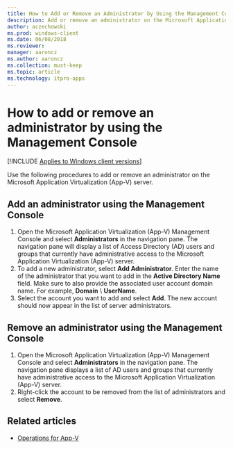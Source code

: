 ```yaml
---
title: How to Add or Remove an Administrator by Using the Management Console (Windows 10/11)
description: Add or remove an administrator on the Microsoft Application Virtualization (App-V) server by using the Management Console.
author: aczechowski
ms.prod: windows-client
ms.date: 06/08/2018
ms.reviewer: 
manager: aaroncz
ms.author: aaroncz
ms.collection: must-keep
ms.topic: article
ms.technology: itpro-apps
---
```

# How to add or remove an administrator by using the Management Console

[!INCLUDE [Applies to Windows client versions](../includes/applies-to-windows-client-versions.md)]

Use the following procedures to add or remove an administrator on the Microsoft Application Virtualization (App-V) server.

## Add an administrator using the Management Console

1. Open the Microsoft Application Virtualization (App-V) Management Console and select **Administrators** in the navigation pane. The navigation pane will display a list of Access Directory (AD) users and groups that currently have administrative access to the Microsoft Application Virtualization (App-V) server.
2. To add a new administrator, select **Add Administrator**. Enter the name of the administrator that you want to add in the **Active Directory Name** field. Make sure to also provide the associated user account domain name. For example, **Domain** \\ **UserName**.
3. Select the account you want to add and select **Add**. The new account should now appear in the list of server administrators.

## Remove an administrator using the Management Console

1. Open the Microsoft Application Virtualization (App-V) Management Console and select **Administrators** in the navigation pane. The navigation pane displays a list of AD users and groups that currently have administrative access to the Microsoft Application Virtualization (App-V) server.
2. Right-click the account to be removed from the list of administrators and select **Remove**.





## Related articles

* [Operations for App-V](appv-operations.md)

